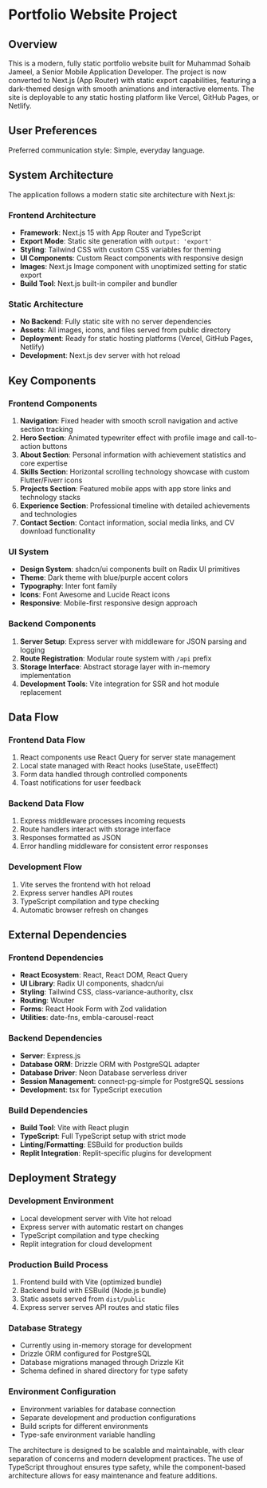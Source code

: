 # Portfolio Website Project

## Overview

This is a modern, fully static portfolio website built for Muhammad Sohaib Jameel, a Senior Mobile Application Developer. The project is now converted to Next.js (App Router) with static export capabilities, featuring a dark-themed design with smooth animations and interactive elements. The site is deployable to any static hosting platform like Vercel, GitHub Pages, or Netlify.

## User Preferences

Preferred communication style: Simple, everyday language.

## System Architecture

The application follows a modern static site architecture with Next.js:

### Frontend Architecture
- **Framework**: Next.js 15 with App Router and TypeScript
- **Export Mode**: Static site generation with `output: 'export'`
- **Styling**: Tailwind CSS with custom CSS variables for theming
- **UI Components**: Custom React components with responsive design
- **Images**: Next.js Image component with unoptimized setting for static export
- **Build Tool**: Next.js built-in compiler and bundler

### Static Architecture
- **No Backend**: Fully static site with no server dependencies
- **Assets**: All images, icons, and files served from public directory
- **Deployment**: Ready for static hosting platforms (Vercel, GitHub Pages, Netlify)
- **Development**: Next.js dev server with hot reload

## Key Components

### Frontend Components
1. **Navigation**: Fixed header with smooth scroll navigation and active section tracking
2. **Hero Section**: Animated typewriter effect with profile image and call-to-action buttons
3. **About Section**: Personal information with achievement statistics and core expertise
4. **Skills Section**: Horizontal scrolling technology showcase with custom Flutter/Fiverr icons
5. **Projects Section**: Featured mobile apps with app store links and technology stacks
6. **Experience Section**: Professional timeline with detailed achievements and technologies
7. **Contact Section**: Contact information, social media links, and CV download functionality

### UI System
- **Design System**: shadcn/ui components built on Radix UI primitives
- **Theme**: Dark theme with blue/purple accent colors
- **Typography**: Inter font family
- **Icons**: Font Awesome and Lucide React icons
- **Responsive**: Mobile-first responsive design approach

### Backend Components
1. **Server Setup**: Express server with middleware for JSON parsing and logging
2. **Route Registration**: Modular route system with `/api` prefix
3. **Storage Interface**: Abstract storage layer with in-memory implementation
4. **Development Tools**: Vite integration for SSR and hot module replacement

## Data Flow

### Frontend Data Flow
1. React components use React Query for server state management
2. Local state managed with React hooks (useState, useEffect)
3. Form data handled through controlled components
4. Toast notifications for user feedback

### Backend Data Flow
1. Express middleware processes incoming requests
2. Route handlers interact with storage interface
3. Responses formatted as JSON
4. Error handling middleware for consistent error responses

### Development Flow
1. Vite serves the frontend with hot reload
2. Express server handles API routes
3. TypeScript compilation and type checking
4. Automatic browser refresh on changes

## External Dependencies

### Frontend Dependencies
- **React Ecosystem**: React, React DOM, React Query
- **UI Library**: Radix UI components, shadcn/ui
- **Styling**: Tailwind CSS, class-variance-authority, clsx
- **Routing**: Wouter
- **Forms**: React Hook Form with Zod validation
- **Utilities**: date-fns, embla-carousel-react

### Backend Dependencies
- **Server**: Express.js
- **Database ORM**: Drizzle ORM with PostgreSQL adapter
- **Database Driver**: Neon Database serverless driver
- **Session Management**: connect-pg-simple for PostgreSQL sessions
- **Development**: tsx for TypeScript execution

### Build Dependencies
- **Build Tool**: Vite with React plugin
- **TypeScript**: Full TypeScript setup with strict mode
- **Linting/Formatting**: ESBuild for production builds
- **Replit Integration**: Replit-specific plugins for development

## Deployment Strategy

### Development Environment
- Local development server with Vite hot reload
- Express server with automatic restart on changes
- TypeScript compilation and type checking
- Replit integration for cloud development

### Production Build Process
1. Frontend build with Vite (optimized bundle)
2. Backend build with ESBuild (Node.js bundle)
3. Static assets served from `dist/public`
4. Express server serves API routes and static files

### Database Strategy
- Currently using in-memory storage for development
- Drizzle ORM configured for PostgreSQL
- Database migrations managed through Drizzle Kit
- Schema defined in shared directory for type safety

### Environment Configuration
- Environment variables for database connection
- Separate development and production configurations
- Build scripts for different environments
- Type-safe environment variable handling

The architecture is designed to be scalable and maintainable, with clear separation of concerns and modern development practices. The use of TypeScript throughout ensures type safety, while the component-based architecture allows for easy maintenance and feature additions.